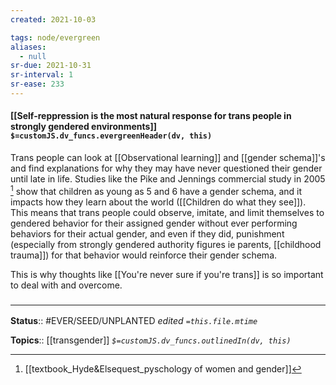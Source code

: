 ```yaml
---
created: 2021-10-03

tags: node/evergreen
aliases:
  - null
sr-due: 2021-10-31
sr-interval: 1
sr-ease: 233
---
```

#### [[Self-reppression is the most natural response for trans people in strongly gendered environments]] `$=customJS.dv_funcs.evergreenHeader(dv, this)`

Trans people can look at [[Observational learning]] and [[gender schema]]'s and find explanations for why they may have never questioned their gender until late in life. Studies like the Pike and Jennings commercial study in 2005 [^1] show that children as young as 5 and 6 have a gender schema, and it impacts how they learn about the world ([[Children do what they see]]). This means that trans people could observe, imitate, and limit themselves to gendered behavior for their assigned gender without ever performing behaviors for their actual gender, and even if they did, punishment (especially from strongly gendered authority figures ie parents, [[childhood trauma]]) for that behavior would reinforce their gender schema. 

This is why thoughts like [[You're never sure if you're trans]] is so important to deal with and overcome.

### <hr class="footnote"/>

**Status**:: #EVER/SEED/UNPLANTED 
*edited `=this.file.mtime`*

**Topics**:: [[transgender]]
*`$=customJS.dv_funcs.outlinedIn(dv, this)`*


[^1]: [[textbook_Hyde&Elsequest_pyschology of women and gender]]